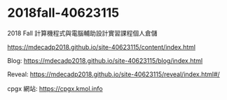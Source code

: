 # 2018fall-40623115 
2018 Fall 計算機程式與電腦輔助設計實習課程個人倉儲

https://mdecadp2018.github.io/site-40623115/content/index.html

Blog: https://mdecadp2018.github.io/site-40623115/blog/index.html

Reveal: https://mdecadp2018.github.io/site-40623115/reveal/index.html#/

cpgx 網站: https://cpgx.kmol.info
